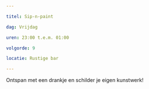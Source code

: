 ```yaml
---

titel: Sip-n-paint

dag: Vrijdag

uren: 23:00 t.e.m. 01:00

volgorde: 9

locatie: Rustige bar

---
```


Ontspan met een drankje en schilder je eigen kunstwerk!
